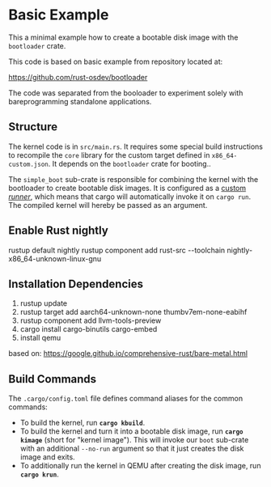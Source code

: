 
# Basic Example

This a minimal example how to create a bootable disk image with the `bootloader` crate.

This code is based on basic example from repository located at:

https://github.com/rust-osdev/bootloader

The code was separated from the booloader to experiment solely with bareprogramming standalone applications.

## Structure

The kernel code is in `src/main.rs`. It requires some special build instructions to recompile the `core` library for the custom target defined in `x86_64-custom.json`. It depends on the `bootloader` crate for booting..

The `simple_boot` sub-crate is responsible for combining the kernel with the bootloader to create bootable disk images. It is configured as a [custom _runner_](https://doc.rust-lang.org/cargo/reference/config.html#targettriplerunner), which means that cargo will automatically invoke it on `cargo run`. The compiled kernel will hereby be passed as an argument.

## Enable Rust nightly

rustup default nightly
rustup component add rust-src --toolchain nightly-x86_64-unknown-linux-gnu

## Installation Dependencies
1) rustup update
2) rustup target add aarch64-unknown-none thumbv7em-none-eabihf
3) rustup component add llvm-tools-preview
4) cargo install cargo-binutils cargo-embed
5) install qemu

based on:
https://google.github.io/comprehensive-rust/bare-metal.html

## Build Commands

The `.cargo/config.toml` file defines command aliases for the common commands:

- To build the kernel, run **`cargo kbuild`**.
- To build the kernel and turn it into a bootable disk image, run **`cargo kimage`** (short for "kernel image"). This will invoke our `boot` sub-crate with an additional `--no-run` argument so that it just creates the disk image and exits.
- To additionally run the kernel in QEMU after creating the disk image, run **`cargo krun`**.
